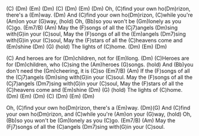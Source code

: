 (C)  (Dm)  (Em)  (Dm)  (C)  (Dm)  (Em)  (Dm)
Oh, (C)find your own ho(Dm)rizon, there's a (Em)way. (Dm)
And (C)find your own ho(Dm)rizon, (C)while you're (Am)on your (G)way, (hold)
Oh, (Bb)so you won't be (Gm)lonely as you (C)go. (Em7/B) (Am)
May the (F)songs of all the (Cj7)angels (Dm)sing with(G)in your (C)soul,
May the (F)songs of all the (Em)angels (Dm7)sing with(G)in your (C)soul,
May the (F)stars of all the (C)heavens come and (Em)shine (Dm)  (G)  (hold)
The lights of (C)home.  (Dm)  (Em)  (Dm)

(C) And heroes are for (Dm)children, not for (Em)long. (Dm)
(C)Heroes are for (Dm)children, who (C)sing the (Am)heroes (G)songs. (hold)
And (Bb)you don't need the (Gm)cheering, it is (C)so (Em7/B) (Am)
If the (F)songs of all the (Cj7)angels (Dm)sing with(G)in your (C)soul.
May the (F)songs of all the (Cj7)angels (Dm7)sing with(G)in your (C)soul,
May the (F)stars of all the (C)heavens come and (Em)shine (Dm)  (G)  (hold)
The lights of (C)home.  (Dm)  (Em)  (Dm)  (C)  (Dm)  (Em)  (Dm)

Oh, (C)find your own ho(Dm)rizon, there's a (Em)way. (Dm)(G)
And (C)find your own ho(Dm)rizon, and (C)while you're (Am)on your (G)way,
(hold)
Oh, (Bb)so you won't be (Gm)lonely as you (C)go. (Em7/B) (Am)
May the (Fj7)songs of all the (C)angels (Dm7)sing with(G)in your (C)soul.
